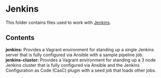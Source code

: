 # Jenkins
This folder contains files used to work with [Jenkins][1].

## Contents
**jenkins:** Provides a Vagrant environment for standing up a single Jenkins server that is fully configured via Ansible with a sample pipeline job.
**jenkins-cluster:** Provides a Vagrant environment for standing up a 3 node Jenkins cluster that is fully configured via Ansible and the Jenkins Configuration as Code (CasC) plugin with a seed job that loads other jobs. 

[1]: https://jenkins.io/
